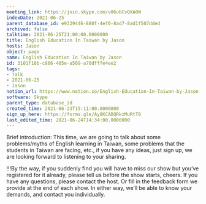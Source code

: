 ```yaml
---
meeting_link: https://join.skype.com/v06ubCvQXA0W
indexDate: 2021-06-25
parent_database_id: e9339446-880f-4ef0-8ad7-8ad1f507dded
archived: false
talktime: 2021-06-25T21:00:00.0000000
title: English Education In Taiwan by Jason
hosts: Jason
object: page
name: English Education In Taiwan by Jason
id: 3101f10b-c806-405e-a509-a70dfffe4ee2
tags:
- Talk
- 2021-06-25
- Jason
notion_url: https://www.notion.so/English-Education-In-Taiwan-by-Jason-3101f10bc806405ea509a70dfffe4ee2
software: Skype
parent_type: database_id
created_time: 2021-06-23T15:11:00.0000000
sign_up_here: https://forms.gle/Ay8KCADQRkzMuRtT8
last_edited_time: 2021-06-24T14:34:00.0000000
---
```




Brief introduction: This time, we are going to talk about some problems/myths of English learning in Taiwan, some problems that the students in Taiwan are facing, etc., if you have any ideas, just sign up, we are looking forward to listening to your sharing.

!!!By the way, if you suddenly find you will have to miss our show but you’ve registered for it already, please tell us before the show starts, cheers.
If you have any questions, please contact the host. Or fill in the feedback form we provide at the end of each show. In either way, we’ll be able to know your demands, and contact you individually.

